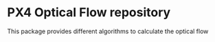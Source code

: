 # PX4 Optical Flow repository
This package provides different algorithms to calculate the optical flow
